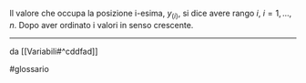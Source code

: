 Il valore che occupa la posizione i-esima, $y_{(i)}$, si dice avere rango $i,\ i = 1, . . . , n$. 
Dopo aver ordinato i valori in senso crescente.

***
da [[Variabili#^cddfad]]

#glossario 